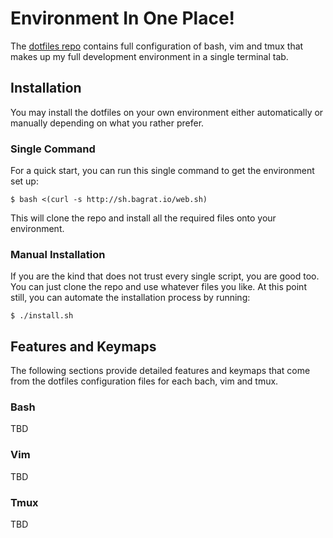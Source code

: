 Environment In One Place!
=========================

The [dotfiles repo](https://github.com/bagrat/dotfiles) contains full configuration of bash, vim and tmux that makes
up my full development environment in a single terminal tab.

## Installation

You may install the dotfiles on your own environment either automatically or
manually depending on what you rather prefer.

### Single Command

For a quick start, you can run this single command to get the environment set
up:

```
$ bash <(curl -s http://sh.bagrat.io/web.sh)
```

This will clone the repo and install all the required files onto your
environment.

### Manual Installation

If you are the kind that does not trust every single script, you are good too.
You can just clone the repo and use whatever files you like. At this point
still, you can automate the installation process by running:

```
$ ./install.sh
```

## Features and Keymaps

The following sections provide detailed features and keymaps that come from the
dotfiles configuration files for each bach, vim and tmux.

### Bash

TBD

### Vim

TBD

### Tmux

TBD
